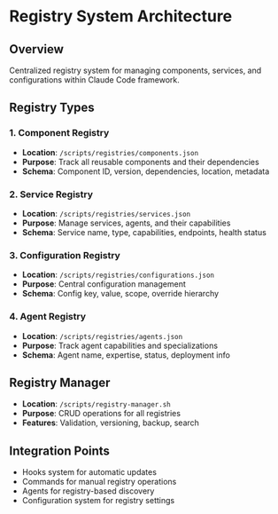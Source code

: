 # Registry System Architecture

## Overview
Centralized registry system for managing components, services, and configurations within Claude Code framework.

## Registry Types

### 1. Component Registry
- **Location**: `/scripts/registries/components.json`
- **Purpose**: Track all reusable components and their dependencies
- **Schema**: Component ID, version, dependencies, location, metadata

### 2. Service Registry  
- **Location**: `/scripts/registries/services.json`
- **Purpose**: Manage services, agents, and their capabilities
- **Schema**: Service name, type, capabilities, endpoints, health status

### 3. Configuration Registry
- **Location**: `/scripts/registries/configurations.json`
- **Purpose**: Central configuration management
- **Schema**: Config key, value, scope, override hierarchy

### 4. Agent Registry
- **Location**: `/scripts/registries/agents.json`
- **Purpose**: Track agent capabilities and specializations
- **Schema**: Agent name, expertise, status, deployment info

## Registry Manager
- **Location**: `/scripts/registry-manager.sh`
- **Purpose**: CRUD operations for all registries
- **Features**: Validation, versioning, backup, search

## Integration Points
- Hooks system for automatic updates
- Commands for manual registry operations
- Agents for registry-based discovery
- Configuration system for registry settings